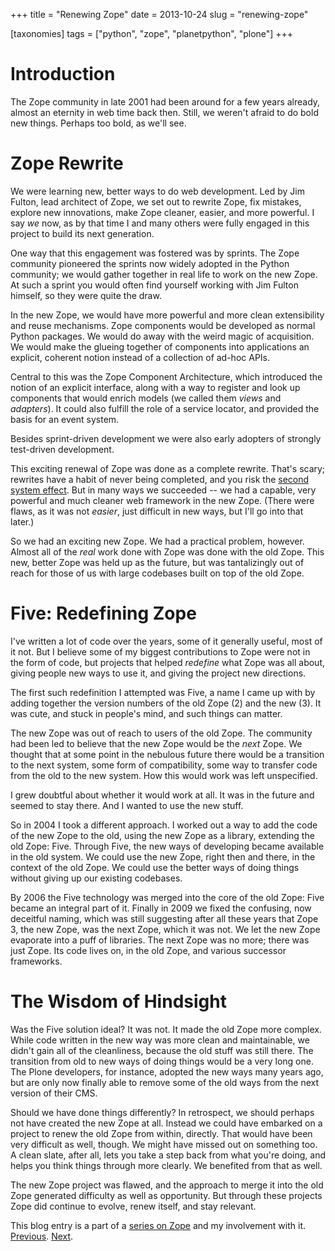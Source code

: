 +++
title = "Renewing Zope"
date = 2013-10-24
slug = "renewing-zope"

[taxonomies]
tags = ["python", "zope", "planetpython", "plone"]
+++

# Introduction

The Zope community in late 2001 had been around for a few years already,
almost an eternity in web time back then. Still, we weren't afraid to do
bold new things. Perhaps too bold, as we'll see.

# Zope Rewrite

We were learning new, better ways to do web development. Led by Jim
Fulton, lead architect of Zope, we set out to rewrite Zope, fix
mistakes, explore new innovations, make Zope cleaner, easier, and more
powerful. I say _we_ now, as by that time I and many others were fully
engaged in this project to build its next generation.

One way that this engagement was fostered was by sprints. The Zope
community pioneered the sprints now widely adopted in the Python
community; we would gather together in real life to work on the new
Zope. At such a sprint you would often find yourself working with Jim
Fulton himself, so they were quite the draw.

In the new Zope, we would have more powerful and more clean
extensibility and reuse mechanisms. Zope components would be developed
as normal Python packages. We would do away with the weird magic of
acquisition. We would make the glueing together of components into
applications an explicit, coherent notion instead of a collection of
ad-hoc APIs.

Central to this was the Zope Component Architecture, which introduced
the notion of an explicit interface, along with a way to register and
look up components that would enrich models (we called them _views_ and
_adapters_). It could also fulfill the role of a service locator, and
provided the basis for an event system.

Besides sprint-driven development we were also early adopters of
strongly test-driven development.

This exciting renewal of Zope was done as a complete rewrite. That's
scary; rewrites have a habit of never being completed, and you risk the
[second system
effect](https://en.wikipedia.org/wiki/Second-system_effect). But in many
ways we succeeded -- we had a capable, very powerful and much cleaner
web framework in the new Zope. (There were flaws, as it was not
_easier_, just difficult in new ways, but I'll go into that later.)

So we had an exciting new Zope. We had a practical problem, however.
Almost all of the _real_ work done with Zope was done with the old Zope.
This new, better Zope was held up as the future, but was tantalizingly
out of reach for those of us with large codebases built on top of the
old Zope.

# Five: Redefining Zope

I've written a lot of code over the years, some of it generally useful,
most of it not. But I believe some of my biggest contributions to Zope
were not in the form of code, but projects that helped _redefine_ what
Zope was all about, giving people new ways to use it, and giving the
project new directions.

The first such redefinition I attempted was Five, a name I came up with
by adding together the version numbers of the old Zope (2) and the new
(3). It was cute, and stuck in people's mind, and such things can
matter.

The new Zope was out of reach to users of the old Zope. The community
had been led to believe that the new Zope would be the _next_ Zope. We
thought that at some point in the nebulous future there would be a
transition to the next system, some form of compatibility, some way to
transfer code from the old to the new system. How this would work was
left unspecified.

I grew doubtful about whether it would work at all. It was in the future
and seemed to stay there. And I wanted to use the new stuff.

So in 2004 I took a different approach. I worked out a way to add the
code of the new Zope to the old, using the new Zope as a library,
extending the old Zope: Five. Through Five, the new ways of developing
became available in the old system. We could use the new Zope, right
then and there, in the context of the old Zope. We could use the better
ways of doing things without giving up our existing codebases.

By 2006 the Five technology was merged into the core of the old Zope:
Five became an integral part of it. Finally in 2009 we fixed the
confusing, now deceitful naming, which was still suggesting after all
these years that Zope 3, the new Zope, was the next Zope, which it was
not. We let the new Zope evaporate into a puff of libraries. The next
Zope was no more; there was just Zope. Its code lives on, in the old
Zope, and various successor frameworks.

# The Wisdom of Hindsight

Was the Five solution ideal? It was not. It made the old Zope more
complex. While code written in the new way was more clean and
maintainable, we didn't gain all of the cleanliness, because the old
stuff was still there. The transition from old to new ways of doing
things would be a very long one. The Plone developers, for instance,
adopted the new ways many years ago, but are only now finally able to
remove some of the old ways from the next version of their CMS.

Should we have done things differently? In retrospect, we should perhaps
not have created the new Zope at all. Instead we could have embarked on
a project to renew the old Zope from within, directly. That would have
been very difficult as well, though. We might have missed out on
something too. A clean slate, after all, lets you take a step back from
what you're doing, and helps you think things through more clearly. We
benefited from that as well.

The new Zope project was flawed, and the approach to merge it into the
old Zope generated difficulty as well as opportunity. But through these
projects Zope did continue to evolve, renew itself, and stay relevant.

This blog entry is a part of a [series on
Zope](@/posts/my-exit-from-zope.md) and my
involvement with it.
[Previous](@/posts/object-publishing.md).
[Next](@/posts/jim-fulton-zope-architect.md).
